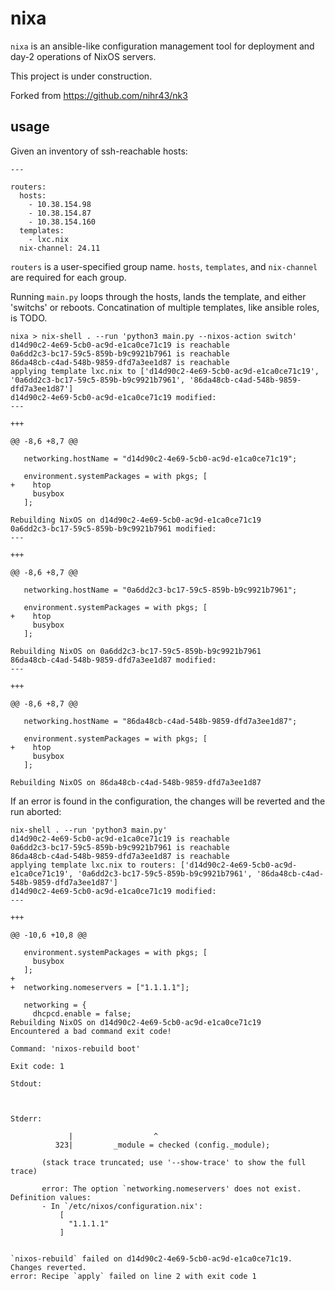 # nixa

`nixa` is an ansible-like configuration management tool for deployment and day-2 operations of NixOS servers.

This project is under construction.

Forked from https://github.com/nihr43/nk3

## usage

Given an inventory of ssh-reachable hosts:

```
---

routers:
  hosts:
    - 10.38.154.98
    - 10.38.154.87
    - 10.38.154.160
  templates:
    - lxc.nix
  nix-channel: 24.11
```

`routers` is a user-specified group name.  `hosts`, `templates`, and `nix-channel` are required for each group.

Running `main.py` loops through the hosts, lands the template, and either 'switchs' or reboots.  Concatination of multiple templates, like ansible roles, is TODO.

```
nixa > nix-shell . --run 'python3 main.py --nixos-action switch'
d14d90c2-4e69-5cb0-ac9d-e1ca0ce71c19 is reachable
0a6dd2c3-bc17-59c5-859b-b9c9921b7961 is reachable
86da48cb-c4ad-548b-9859-dfd7a3ee1d87 is reachable
applying template lxc.nix to ['d14d90c2-4e69-5cb0-ac9d-e1ca0ce71c19', '0a6dd2c3-bc17-59c5-859b-b9c9921b7961', '86da48cb-c4ad-548b-9859-dfd7a3ee1d87']
d14d90c2-4e69-5cb0-ac9d-e1ca0ce71c19 modified:
--- 

+++ 

@@ -8,6 +8,7 @@

   networking.hostName = "d14d90c2-4e69-5cb0-ac9d-e1ca0ce71c19";
 
   environment.systemPackages = with pkgs; [
+    htop
     busybox
   ];
 
Rebuilding NixOS on d14d90c2-4e69-5cb0-ac9d-e1ca0ce71c19
0a6dd2c3-bc17-59c5-859b-b9c9921b7961 modified:
--- 

+++ 

@@ -8,6 +8,7 @@

   networking.hostName = "0a6dd2c3-bc17-59c5-859b-b9c9921b7961";
 
   environment.systemPackages = with pkgs; [
+    htop
     busybox
   ];
 
Rebuilding NixOS on 0a6dd2c3-bc17-59c5-859b-b9c9921b7961
86da48cb-c4ad-548b-9859-dfd7a3ee1d87 modified:
--- 

+++ 

@@ -8,6 +8,7 @@

   networking.hostName = "86da48cb-c4ad-548b-9859-dfd7a3ee1d87";
 
   environment.systemPackages = with pkgs; [
+    htop
     busybox
   ];
 
Rebuilding NixOS on 86da48cb-c4ad-548b-9859-dfd7a3ee1d87
```

If an error is found in the configuration, the changes will be reverted and the run aborted:

```
nix-shell . --run 'python3 main.py'
d14d90c2-4e69-5cb0-ac9d-e1ca0ce71c19 is reachable
0a6dd2c3-bc17-59c5-859b-b9c9921b7961 is reachable
86da48cb-c4ad-548b-9859-dfd7a3ee1d87 is reachable
applying template lxc.nix to routers: ['d14d90c2-4e69-5cb0-ac9d-e1ca0ce71c19', '0a6dd2c3-bc17-59c5-859b-b9c9921b7961', '86da48cb-c4ad-548b-9859-dfd7a3ee1d87']
d14d90c2-4e69-5cb0-ac9d-e1ca0ce71c19 modified:
--- 

+++ 

@@ -10,6 +10,8 @@

   environment.systemPackages = with pkgs; [
     busybox
   ];
+
+  networking.nomeservers = ["1.1.1.1"];
 
   networking = {
     dhcpcd.enable = false;
Rebuilding NixOS on d14d90c2-4e69-5cb0-ac9d-e1ca0ce71c19
Encountered a bad command exit code!

Command: 'nixos-rebuild boot'

Exit code: 1

Stdout:



Stderr:

             |                  ^
          323|         _module = checked (config._module);

       (stack trace truncated; use '--show-trace' to show the full trace)

       error: The option `networking.nomeservers' does not exist. Definition values:
       - In `/etc/nixos/configuration.nix':
           [
             "1.1.1.1"
           ]


`nixos-rebuild` failed on d14d90c2-4e69-5cb0-ac9d-e1ca0ce71c19.  Changes reverted.
error: Recipe `apply` failed on line 2 with exit code 1
```
